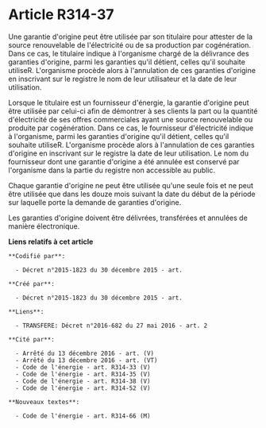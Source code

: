 # Article R314-37

Une garantie d'origine peut être utilisée par son titulaire pour attester de la source renouvelable de l'électricité ou de sa
production par cogénération. Dans ce cas, le titulaire indique à l'organisme chargé de la délivrance des garanties d'origine,
parmi les garanties qu'il détient, celles qu'il souhaite utiliseR. L'organisme procède alors à l'annulation de ces garanties
d'origine en inscrivant sur le registre le nom de leur utilisateur et la date de leur utilisation.

Lorsque le titulaire est un fournisseur d'énergie, la garantie d'origine peut être utilisée par celui-ci afin de démontrer à
ses clients la part ou la quantité d'électricité de ses offres commerciales ayant une source renouvelable ou produite par
cogénération. Dans ce cas, le fournisseur d'électricité indique à l'organisme, parmi les garanties d'origine qu'il détient,
celles qu'il souhaite utiliseR. L'organisme procède alors à l'annulation de ces garanties d'origine en inscrivant sur le
registre la date de leur utilisation. Le nom du fournisseur dont une garantie d'origine a été annulée est conservé par
l'organisme dans la partie du registre non accessible au public.

Chaque garantie d'origine ne peut être utilisée qu'une seule fois et ne peut être utilisée que dans les douze mois suivant la
date du début de la période sur laquelle porte la demande de garanties d'origine.

Les garanties d'origine doivent être délivrées, transférées et annulées de manière électronique.

**Liens relatifs à cet article**

	**Codifié par**:

	  - Décret n°2015-1823 du 30 décembre 2015 - art.

	**Créé par**:

	  - Décret n°2015-1823 du 30 décembre 2015 - art.

	**Liens**:

	  - TRANSFERE: Décret n°2016-682 du 27 mai 2016 - art. 2

	**Cité par**:

	  - Arrêté du 13 décembre 2016 - art. (V)
	  - Arrêté du 13 décembre 2016 - art. (VT)
	  - Code de l'énergie - art. R314-33 (V)
	  - Code de l'énergie - art. R314-35 (V)
	  - Code de l'énergie - art. R314-38 (V)
	  - Code de l'énergie - art. R314-52 (V)

	**Nouveaux textes**:

	  - Code de l'énergie - art. R314-66 (M)
